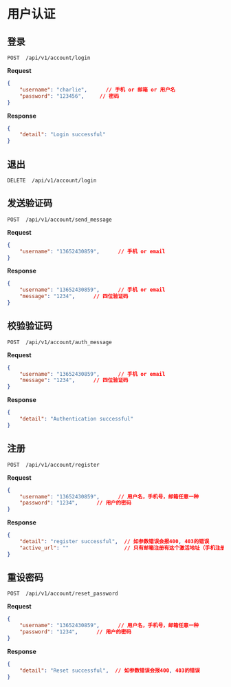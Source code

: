 # 用户认证

## 登录

    POST  /api/v1/account/login

**Request**
```json
{
    "username": "charlie",      // 手机 or 邮箱 or 用户名
    "password": "123456",     // 密码
}
```

**Response**
```json
{
    "detail": "Login successful"
}
```

## 退出

    DELETE  /api/v1/account/login

## 发送验证码

    POST  /api/v1/account/send_message

**Request**
```json
{
    "username": "13652430859",      // 手机 or email
}
```

**Response**
```json
{
    "username": "13652430859",      // 手机 or email
    "message": "1234",      // 四位验证码
}
```

## 校验验证码

    POST  /api/v1/account/auth_message

**Request**
```json
{
    "username": "13652430859",      // 手机 or email
    "message": "1234",      // 四位验证码
}
```

**Response**
```json
{
    "detail": "Authentication successful"
}
```

## 注册

    POST  /api/v1/account/register

**Request**
```json
{
    "username": "13652430859",      // 用户名，手机号，邮箱任意一种
    "password": "1234",      // 用户的密码
}
```

**Response**
```json
{
    "detail": "register successful",  // 如参数错误会报400, 403的错误
    "active_url": ""                  // 只有邮箱注册有这个激活地址（手机注册之前已经验证验证码，不需要激活地址）
}
```

## 重设密码

    POST  /api/v1/account/reset_password

**Request**
```json
{
    "username": "13652430859",      // 用户名，手机号，邮箱任意一种
    "password": "1234",      // 用户的密码
}
```

**Response**
```json
{
    "detail": "Reset successful",  // 如参数错误会报400, 403的错误
}
```

